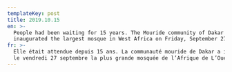```yaml
---
templateKey: post
title: 2019.10.15
en: >-
  People had been waiting for 15 years. The Mouride community of Dakar
  inaugurated the largest mosque in West Africa on Friday, September 27.
fr: >-
  Elle était attendue depuis 15 ans. La communauté mouride de Dakar a inauguré
  le vendredi 27 septembre la plus grande mosquée de l’Afrique de L’Ouest.
---
```


